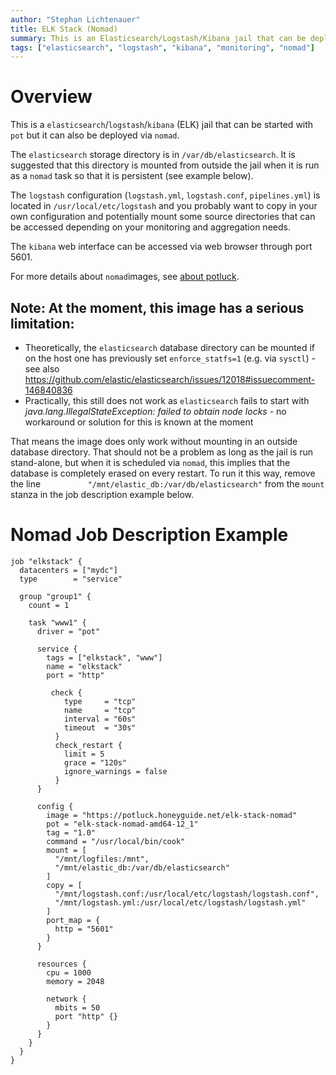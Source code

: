```yaml
---
author: "Stephan Lichtenauer"
title: ELK Stack (Nomad)
summary: This is an Elasticsearch/Logstash/Kibana jail that can be deployed via nomad.
tags: ["elasticsearch", "logstash", "kibana", "monitoring", "nomad"]
---
```


# Overview

This is a ```elasticsearch```/```logstash```/```kibana``` (ELK)  jail that can be started with ```pot``` but it can also be deployed via ```nomad```.

The ```elasticsearch``` storage directory is in ```/var/db/elasticsearch```.
It is suggested that this directory is mounted from outside the jail when it is run as a ```nomad``` task so that it is persistent (see example below).

The ```logstash``` configuration (```logstash.yml```, ```logstash.conf```, ```pipelines.yml```) is located in ```/usr/local/etc/logstash``` and you probably want to copy in your own configuration and potentially mount some source directories that can be accessed depending on your monitoring and aggregation needs.

The ```kibana``` web interface can be accessed via web browser through port 5601.

For more details about ```nomad```images, see [about potluck](https://potluck.honeyguide.net/micro/about-potluck/).

## Note: At the moment, this image has a serious limitation:

* Theoretically, the ```elasticsearch``` database directory can be mounted if on the host one has previously set ```enforce_statfs=1``` (e.g. via ```sysctl```) - see also https://github.com/elastic/elasticsearch/issues/12018#issuecomment-146840836
* Practically, this still does not work as ```elasticsearch``` fails to start with _java.lang.IllegalStateException: failed to obtain node locks_ - no workaround or solution for this is known at the moment

That means the image does only work without mounting in an outside database directory. That should not be a problem as long as the jail is run stand-alone, but when it is scheduled via ```nomad```, this implies that the database is completely erased on every restart.
To run it this way, remove the line ```          "/mnt/elastic_db:/var/db/elasticsearch"``` from the ```mount``` stanza in the job description example below.


# Nomad Job Description Example

```
job "elkstack" {
  datacenters = ["mydc"]
  type        = "service"

  group "group1" {
    count = 1

    task "www1" {
      driver = "pot"

      service {
        tags = ["elkstack", "www"]
        name = "elkstack"
        port = "http"

         check {
            type     = "tcp"
            name     = "tcp"
            interval = "60s"
            timeout  = "30s"
          }
          check_restart {
            limit = 5
            grace = "120s"
            ignore_warnings = false
          }
      }

      config {
        image = "https://potluck.honeyguide.net/elk-stack-nomad"
        pot = "elk-stack-nomad-amd64-12_1"
        tag = "1.0"
        command = "/usr/local/bin/cook"
        mount = [
          "/mnt/logfiles:/mnt",
          "/mnt/elastic_db:/var/db/elasticsearch"
        ]
        copy = [
          "/mnt/logstash.conf:/usr/local/etc/logstash/logstash.conf",
          "/mnt/logstash.yml:/usr/local/etc/logstash/logstash.yml"
        ]
        port_map = {
          http = "5601"
        }
      }

      resources {
        cpu = 1000
        memory = 2048

        network {
          mbits = 50
          port "http" {}
        }
      }
    }
  }
}
```


